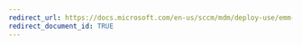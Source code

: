 ```yaml
---
redirect_url: https://docs.microsoft.com/en-us/sccm/mdm/deploy-use/emm-create-configuration-items-for-android-and-samsung-knox-devices-managed-without-the-client
redirect_document_id: TRUE
---
```

